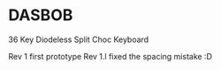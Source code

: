 # DASBOB
36 Key Diodeless Split Choc Keyboard

Rev 1 first prototype
Rev 1.l fixed the spacing mistake :D
